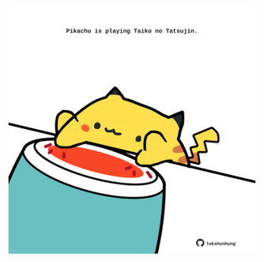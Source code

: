 <!-- built at 10/02/2025, 03:04:32 UTC -->
<p align="center">
  <img width="500" height="500" src="./ReadmeImage.svg">
</p>
